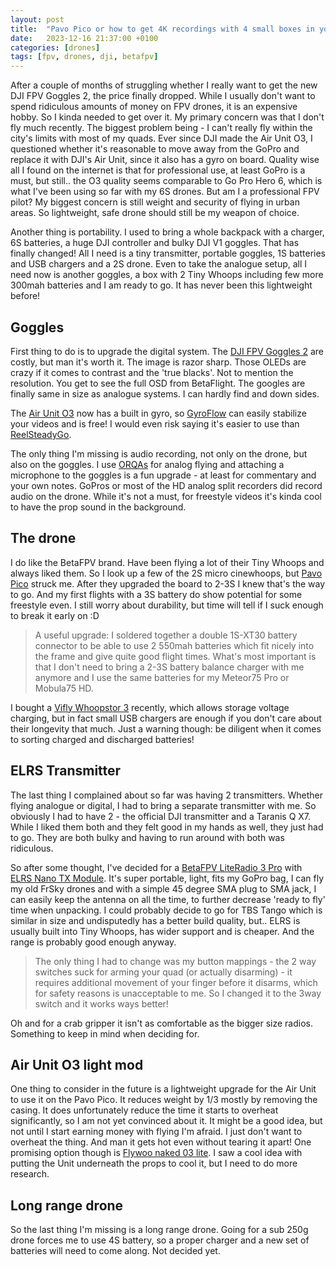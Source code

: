 ```yaml
---
layout: post
title:  "Pavo Pico or how to get 4K recordings with 4 small boxes in your backpack"
date:   2023-12-16 21:37:00 +0100
categories: [drones]
tags: [fpv, drones, dji, betafpv]
---
```

After a couple of months of struggling whether I really want to get the new DJI FPV Goggles 2, the price finally dropped. While I usually don't want to spend ridiculous amounts of money on FPV drones, it is an expensive hobby. So I kinda needed to get over it. My primary concern was that I don't fly much recently. The biggest problem being - I can't really fly within the city's limits with most of my quads. Ever since DJI made the Air Unit O3, I questioned whether it's reasonable to move away from the GoPro and replace it with DJI's Air Unit, since it also has a gyro on board. Quality wise all I found on the internet is that for professional use, at least GoPro is a must, but still.. the O3 quality seems comparable to Go Pro Hero 6, which is what I've been using so far with my 6S drones. But am I a professional FPV pilot? My biggest concern is still weight and security of flying in urban areas. So lightweight, safe drone should still be my weapon of choice.

Another thing is portability. I used to bring a whole backpack with a charger, 6S batteries, a huge DJI controller and bulky DJI V1 goggles. That has finally changed! All I need is a tiny transmitter, portable goggles, 1S batteries and USB chargers and a 2S drone. Even to take the analogue setup, all I need now is another goggles, a box with 2 Tiny Whoops including few more 300mah batteries and I am ready to go. It has never been this lightweight before!

## Goggles

First thing to do is to upgrade the digital system. The [DJI FPV Goggles 2](https://www.dji.com/goggles-2) are costly, but man it's worth it. The image is razor sharp. Those OLEDs are crazy if it comes to contrast and the 'true blacks'. Not to mention the resolution. You get to see the full OSD from BetaFlight. The googles are finally same in size as analogue systems. I can hardly find and down sides.

The [Air Unit O3](https://www.dji.com/o3-air-unit) now has a built in gyro, so [GyroFlow](https://gyroflow.xyz/) can easily stabilize your videos and is free! I would even risk saying it's easier to use than [ReelSteadyGo](https://www.reelsteady.com/).

The only thing I'm missing is audio recording, not only on the drone, but also on the goggles. I use [ORQAs](https://orqafpv.com/fpvone) for analog flying and attaching a microphone to the goggles is a fun upgrade - at least for commentary and your own notes. GoPros or most of the HD analog split recorders did record audio on the drone. While it's not a must, for freestyle videos it's kinda cool to have the prop sound in the background.

## The drone

I do like the BetaFPV brand. Have been flying a lot of their Tiny Whoops and always liked them. So I look up a few of the 2S micro cinewhoops, but [Pavo Pico](https://betafpv.com/products/pavo-pico-brushless-whoop) struck me. After they upgraded the board to 2-3S I knew that's the way to go. And my first flights with a 3S battery do show potential for some freestyle even. I still worry about durability, but time will tell if I suck enough to break it early on :D

>A useful upgrade: I soldered together a double 1S-XT30 battery connector to be able to use 2 550mah batteries which fit nicely into the frame and give quite good flight times. What's most important is that I don't need to bring a 2-3S battery balance charger with me anymore and I use the same batteries for my Meteor75 Pro or Mobula75 HD.

I bought a [Vifly Whoopstor 3](https://viflydrone.com/products/vifly-whoopstor-6-ports-1s-battery-storage-charger-discharger) recently, which allows storage voltage charging, but in fact small USB chargers are enough if you don't care about their longevity that much. Just a warning though: be diligent when it comes to sorting charged and discharged batteries!

## ELRS Transmitter

The last thing I complained about so far was having 2 transmitters. Whether flying analogue or digital, I had to bring a separate transmitter with me. So obviously I had to have 2 - the official DJI transmitter and a Taranis Q X7. While I liked them both and they felt good in my hands as well, they just had to go. They are both bulky and having to run around with both was ridiculous.

So after some thought, I've decided for a [BetaFPV LiteRadio 3 Pro](https://betafpv.com/products/literadio-3-pro-radio-transmitter) with [ELRS Nano TX Module](https://betafpv.com/collections/expresslrs-series/products/elrs-nano-tx-module). It's super portable, light, fits my GoPro bag, I can fly my old FrSky drones and with a simple 45 degree SMA plug to SMA jack, I can easily keep the antenna on all the time, to further decrease 'ready to fly' time when unpacking. I could probably decide to go for TBS Tango which is similar in size and undisputedly has a better build quality, but.. ELRS is usually built into Tiny Whoops, has wider support and is cheaper. And the range is probably good enough anyway. 

>The only thing I had to change was my button mappings - the 2 way switches suck for arming your quad (or actually disarming) - it requires additional movement of your finger before it disarms, which for safety reasons is unacceptable to me. So I changed it to the 3way switch and it works ways better!

Oh and for a crab gripper it isn't as comfortable as the bigger size radios. Something to keep in mind when deciding for.

## Air Unit O3 light mod

One thing to consider in the future is a lightweight upgrade for the Air Unit to use it on the Pavo Pico. It reduces weight by 1/3 mostly by removing the casing. It does unfortunately reduce the time it starts to overheat significantly, so I am not yet convinced about it. It might be a good idea, but not until I start earning money with flying I'm afraid. I just don't want to overheat the thing. And man it gets hot even without tearing it apart! One promising option though is [Flywoo naked 03 lite](https://flywoo.net/products/flywoo-naked-o3-lite-ultra-air-unit). I saw a cool idea with putting the Unit underneath the props to cool it, but I need to do more research.

## Long range drone

So the last thing I'm missing is a long range drone. Going for a sub 250g drone forces me to use 4S battery, so a proper charger and a new set of batteries will need to come along. Not decided yet.
